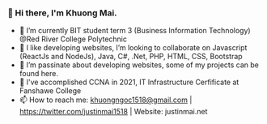 ### 👋 Hi there, I'm Khuong Mai.

<!--
**khuongngoc1518/khuongngoc1518** is a ✨ _special_ ✨ repository because its `README.md` (this file) appears on your GitHub profile.

Here are some ideas to get you started:
-->

- 🌱 I’m currently BIT student term 3 (Business Information Technology) @Red River College Polytechnic
- 👯 I like developing websites, I’m looking to collaborate on Javascript (ReactJs and NodeJs), Java, C#, .Net, PHP, HTML, CSS, Bootstrap
- 🤔 I’m passinate about developing websites, some of my projects can be found here. 
- 💬 I've accomplished CCNA in 2021, IT Infrastructure Cerfificate at Fanshawe College
- 📫 How to reach me: khuongngoc1518@gmail.com | https://twitter.com/justinmai1518 | Website: justinmai.net
